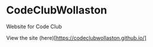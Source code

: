 # CodeClubWollaston
Website for Code Club

View the site (here)[https://codeclubwollaston.github.io/]
